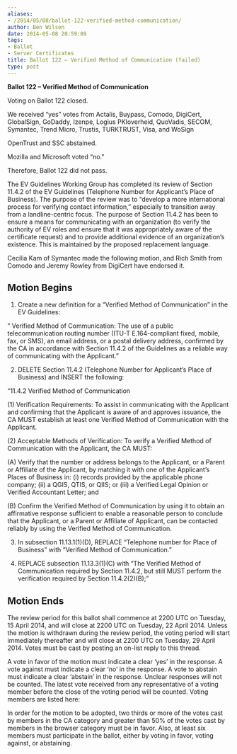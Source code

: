 ```yaml
---
aliases:
- /2014/05/08/ballot-122-verified-method-communication/
author: Ben Wilson
date: 2014-05-08 20:59:09
tags:
- Ballot
- Server Certificates
title: Ballot 122 – Verified Method of Communication (failed)
type: post
---
```


**Ballot 122 – Verified Method of Communication**

Voting on Ballot 122 closed.

We received “yes” votes from Actalis, Buypass, Comodo, DigiCert, GlobalSign, GoDaddy, Izenpe, Logius PKIoverheid, QuoVadis, SECOM, Symantec, Trend Micro, Trustis, TURKTRUST, Visa, and WoSign

OpenTrust and SSC abstained.

Mozilla and Microsoft voted “no.”

Therefore, Ballot 122 did not pass.

The EV Guidelines Working Group has completed its review of Section 11.4.2 of the EV Guidelines (Telephone Number for Applicant’s Place of Business). The purpose of the review was to “develop a more international process for verifying contact information,” especially to transition away from a landline-centric focus. The purpose of Section 11.4.2 has been to ensure a means for communicating with an organization (to verify the authority of EV roles and ensure that it was appropriately aware of the certificate request) and to provide additional evidence of an organization’s existence. This is maintained by the proposed replacement language.

Cecilia Kam of Symantec made the following motion, and Rich Smith from Comodo and Jeremy Rowley from DigiCert have endorsed it.

## Motion Begins

1. Create a new definition for a “Verified Method of Communication” in the EV Guidelines:

” Verified Method of Communication: The use of a public telecommunication routing number (ITU-T E.164-compliant fixed, mobile, fax, or SMS), an email address, or a postal delivery address, confirmed by the CA in accordance with Section 11.4.2 of the Guidelines as a reliable way of communicating with the Applicant.”

2. DELETE Section 11.4.2 (Telephone Number for Applicant’s Place of Business) and INSERT the following:

“11.4.2 Verified Method of Communication

(1) Verification Requirements: To assist in communicating with the Applicant and confirming that the Applicant is aware of and approves issuance, the CA MUST establish at least one Verified Method of Communication with the Applicant.

(2) Acceptable Methods of Verification: To verify a Verified Method of Communication with the Applicant, the CA MUST:

(A) Verify that the number or address belongs to the Applicant, or a Parent or Affiliate of the Applicant, by matching it with one of the Applicant’s Places of Business in: (i) records provided by the applicable phone company; (ii) a QGIS, QTIS, or QIIS; or (iii) a Verified Legal Opinion or Verified Accountant Letter; and

(B) Confirm the Verified Method of Communication by using it to obtain an affirmative response sufficient to enable a reasonable person to conclude that the Applicant, or a Parent or Affiliate of Applicant, can be contacted reliably by using the Verified Method of Communication.

3. In subsection 11.13.1(1)(D), REPLACE “Telephone number for Place of Business” with “Verified Method of Communication.”

1. REPLACE subsection 11.13.3(1)(C) with “The Verified Method of Communication required by Section 11.4.2, but still MUST perform the verification required by Section 11.4.2(2)(B);”

## Motion Ends

The review period for this ballot shall commence at 2200 UTC on Tuesday, 15 April 2014, and will close at 2200 UTC on Tuesday, 22 April 2014. Unless the motion is withdrawn during the review period, the voting period will start immediately thereafter and will close at 2200 UTC on Tuesday, 29 April 2014. Votes must be cast by posting an on-list reply to this thread.

A vote in favor of the motion must indicate a clear ‘yes’ in the response. A vote against must indicate a clear ‘no’ in the response. A vote to abstain must indicate a clear ‘abstain’ in the response. Unclear responses will not be counted. The latest vote received from any representative of a voting member before the close of the voting period will be counted. Voting members are listed here:

In order for the motion to be adopted, two thirds or more of the votes cast by members in the CA category and greater than 50% of the votes cast by members in the browser category must be in favor. Also, at least six members must participate in the ballot, either by voting in favor, voting against, or abstaining.